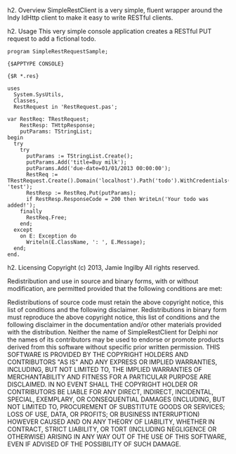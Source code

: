 h2. Overview
SimpleRestClient is a very simple, fluent wrapper around the Indy IdHttp client to make it easy to write RESTful clients.

h2. Usage
This very simple console application creates a RESTful PUT request to add a fictional todo.

```delphi
program SimpleRestRequestSample;

{$APPTYPE CONSOLE}

{$R *.res}

uses
  System.SysUtils,
  Classes,
  RestRequest in 'RestRequest.pas';

var RestReq: TRestRequest;
    RestResp: THttpResponse;
    putParams: TStringList;
begin
  try
    try
      putParams := TStringList.Create();
      putParams.Add('title=Buy milk');
      putParams.Add('due-date=01/01/2013 00:00:00');
      RestReq := TRestRequest.Create().Domain('localhost').Path('todo').WithCredentials('test', 'test');
      RestResp := RestReq.Put(putParams);
      if RestResp.ResponseCode = 200 then WriteLn('Your todo was added!');
    finally
      RestReq.Free;
    end;
  except
    on E: Exception do
      Writeln(E.ClassName, ': ', E.Message);
  end;
end.
```

h2. Licensing
Copyright (c) 2013, Jamie Ingilby
All rights reserved.

Redistribution and use in source and binary forms, with or without modification, are permitted provided that the following conditions are met:

Redistributions of source code must retain the above copyright notice, this list of conditions and the following disclaimer.
Redistributions in binary form must reproduce the above copyright notice, this list of conditions and the following disclaimer in the documentation and/or other materials provided with the distribution.
Neither the name of SimpleRestClient for Delphi nor the names of its contributors may be used to endorse or promote products derived from this software without specific prior written permission.
THIS SOFTWARE IS PROVIDED BY THE COPYRIGHT HOLDERS AND CONTRIBUTORS "AS IS" AND ANY EXPRESS OR IMPLIED WARRANTIES, INCLUDING, BUT NOT LIMITED TO, THE IMPLIED WARRANTIES OF MERCHANTABILITY AND FITNESS FOR A PARTICULAR PURPOSE ARE DISCLAIMED. IN NO EVENT SHALL THE COPYRIGHT HOLDER OR CONTRIBUTORS BE LIABLE FOR ANY DIRECT, INDIRECT, INCIDENTAL, SPECIAL, EXEMPLARY, OR CONSEQUENTIAL DAMAGES (INCLUDING, BUT NOT LIMITED TO, PROCUREMENT OF SUBSTITUTE GOODS OR SERVICES; LOSS OF USE, DATA, OR PROFITS; OR BUSINESS INTERRUPTION) HOWEVER CAUSED AND ON ANY THEORY OF LIABILITY, WHETHER IN CONTRACT, STRICT LIABILITY, OR TORT (INCLUDING NEGLIGENCE OR OTHERWISE) ARISING IN ANY WAY OUT OF THE USE OF THIS SOFTWARE, EVEN IF ADVISED OF THE POSSIBILITY OF SUCH DAMAGE.